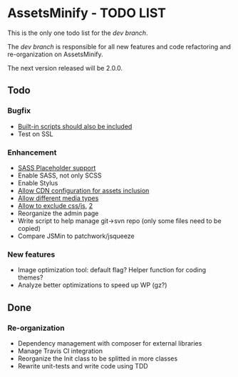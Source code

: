 AssetsMinify - TODO LIST
============

This is the only one todo list for the *dev branch*.

The *dev branch* is responsible for all new features and code refactoring and re-organization on AssetsMinify.

The next version released will be 2.0.0.


Todo
-------------

### Bugfix

- [Built-in scripts should also be included](https://wordpress.org/support/topic/built-in-scripts-that-should-be-enqueued-in-footer-are-enqueued-in-header)
- Test on SSL

### Enhancement

- [SASS Placeholder support](https://wordpress.org/support/topic/scss-compiler-chokes-on-placeholder-selectors)
- Enable SASS, not only SCSS
- Enable Stylus
- [Allow CDN configuration for assets inclusion](https://github.com/acarbone/AssetsMinify/issues/23)
- [Allow different media types](https://wordpress.org/support/topic/media-type)
- [Allow to exclude css/js](https://github.com/acarbone/AssetsMinify/issues/21), [2](https://github.com/acarbone/AssetsMinify/issues/22)
- Reorganize the admin page
- Write script to help manage git->svn repo (only some files need to be copied)
- Compare JSMin to patchwork/jsqueeze

### New features

- Image optimization tool: default flag? Helper function for coding themes?
- Analyze better optimizations to speed up WP (gz?)


Done
-------------

### Re-organization

- Dependency management with composer for external libraries
- Manage Travis CI integration
- Reorganize the Init class to be splitted in more classes
- Rewrite unit-tests and write code using TDD